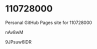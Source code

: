 # 110728000
Personal GitHub Pages site for 110728000






















































nAv8wM

9JPsuw6lDR
